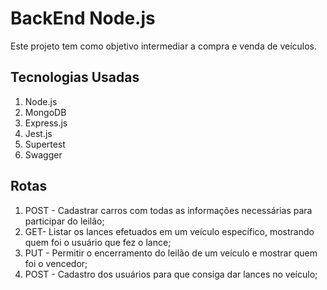 # BackEnd Node.js
Este projeto tem como objetivo intermediar a compra e venda de veículos.

## Tecnologias Usadas
1. Node.js
2. MongoDB
3. Express.js
4. Jest.js
5. Supertest
6. Swagger

## Rotas
1. POST - Cadastrar carros com todas as informações necessárias para participar do leilão;
2. GET- Listar os lances efetuados em um veículo específico, mostrando quem foi o usuário que fez o lance;
3. PUT - Permitir o encerramento do leilão de um veículo e mostrar quem foi o vencedor;
4. POST - Cadastro dos usuários para que consiga dar lances no veículo;
